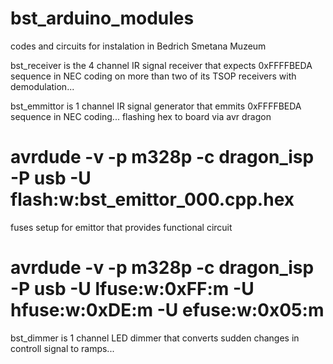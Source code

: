bst_arduino_modules
===================
codes and circuits for instalation in Bedrich Smetana Muzeum

bst_receiver is the 4 channel IR signal receiver that expects 0xFFFFBEDA sequence in NEC coding on more than two of its TSOP receivers with demodulation...

bst_emmittor is 1 channel IR signal generator that emmits 0xFFFFBEDA sequence in NEC coding...
flashing hex to board via avr dragon
# avrdude -v -p m328p -c dragon_isp -P usb -U flash:w:bst_emittor_000.cpp.hex
fuses setup for emittor that provides functional circuit 
# avrdude -v -p m328p -c dragon_isp -P usb -U lfuse:w:0xFF:m -U hfuse:w:0xDE:m -U efuse:w:0x05:m 

bst_dimmer is 1 channel LED dimmer that converts sudden changes in controll signal to ramps...


